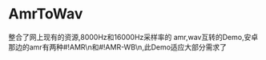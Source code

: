 # AmrToWav
整合了网上现有的资源,8000Hz和16000Hz采样率的 amr,wav互转的Demo,安卓那边的amr有两种#!AMR\n和#!AMR-WB\n,此Demo适应大部分需求了
